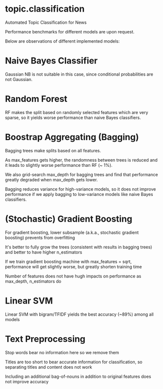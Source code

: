 # topic.classification

Automated Topic Classification for News

Performance benchmarks for different models are upon request.

Below are observations of different implemented models:

# Naive Bayes Classifier

Gaussian NB is not suitable in this case, since conditional probabilities are not Gaussian.

# Random Forest

RF makes the split based on randomly selected features which are very sparse, so it yields worse performance than naive Bayes classifiers.

# Boostrap Aggregating (Bagging)

Bagging trees make splits based on all features.

As max_features gets higher, the randomness between trees is reduced and it leads to slightly worse performance than RF (~ 1%).

We also grid-search max_depth for bagging trees and find that performance greatly degraded when max_depth gets lower.

Bagging reduces variance for high-variance models, so it does not improve performance if we apply bagging to low-variance models like naive Bayes classifiers.

# (Stochastic) Gradient Boosting

For gradient boosting, lower subsample (a.k.a., stochastic gradient boosting) prevents from overfitting

It's better to fully grow the trees (consistent with results in bagging trees) and better to have higher n_estimators

If we train gradient boosting machine with max_features = sqrt, performance will get slightly worse, but greatly shorten training time

Number of features does not have hugh impacts on performance as max_depth, n_estimators do

# Linear SVM

Linear SVM with bigram/TFIDF yields the best accuracy (~89%) among all models

# Text Preprocessing

Stop words bear no information here so we remove them

Titles are too short to bear accurate information for classification, so separating titles and content does not work

Including an additional bag-of-nouns in addition to original features does not improve accuracy
